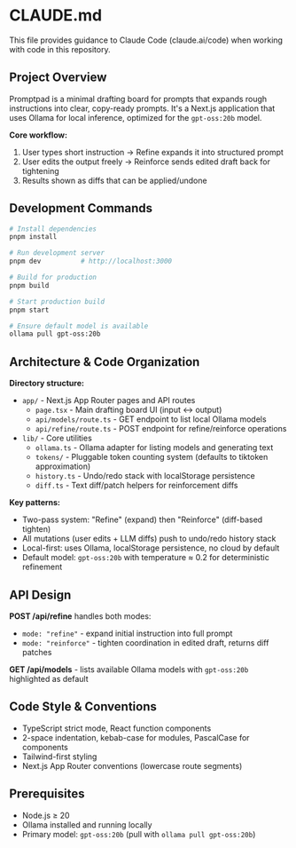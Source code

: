# CLAUDE.md

This file provides guidance to Claude Code (claude.ai/code) when working with code in this repository.

## Project Overview

Promptpad is a minimal drafting board for prompts that expands rough instructions into clear, copy-ready prompts. It's a Next.js application that uses Ollama for local inference, optimized for the `gpt-oss:20b` model.

**Core workflow:**
1. User types short instruction → Refine expands it into structured prompt
2. User edits the output freely → Reinforce sends edited draft back for tightening
3. Results shown as diffs that can be applied/undone

## Development Commands

```bash
# Install dependencies
pnpm install

# Run development server
pnpm dev          # http://localhost:3000

# Build for production
pnpm build

# Start production build
pnpm start

# Ensure default model is available
ollama pull gpt-oss:20b
```

## Architecture & Code Organization

**Directory structure:**
- `app/` - Next.js App Router pages and API routes
  - `page.tsx` - Main drafting board UI (input ↔ output)
  - `api/models/route.ts` - GET endpoint to list local Ollama models
  - `api/refine/route.ts` - POST endpoint for refine/reinforce operations
- `lib/` - Core utilities
  - `ollama.ts` - Ollama adapter for listing models and generating text
  - `tokens/` - Pluggable token counting system (defaults to tiktoken approximation)
  - `history.ts` - Undo/redo stack with localStorage persistence
  - `diff.ts` - Text diff/patch helpers for reinforcement diffs

**Key patterns:**
- Two-pass system: "Refine" (expand) then "Reinforce" (diff-based tighten)
- All mutations (user edits + LLM diffs) push to undo/redo history stack
- Local-first: uses Ollama, localStorage persistence, no cloud by default
- Default model: `gpt-oss:20b` with temperature ≈ 0.2 for deterministic refinement

## API Design

**POST /api/refine** handles both modes:
- `mode: "refine"` - expand initial instruction into full prompt
- `mode: "reinforce"` - tighten coordination in edited draft, returns diff patches

**GET /api/models** - lists available Ollama models with `gpt-oss:20b` highlighted as default

## Code Style & Conventions

- TypeScript strict mode, React function components
- 2-space indentation, kebab-case for modules, PascalCase for components
- Tailwind-first styling
- Next.js App Router conventions (lowercase route segments)

## Prerequisites

- Node.js ≥ 20
- Ollama installed and running locally
- Primary model: `gpt-oss:20b` (pull with `ollama pull gpt-oss:20b`)
